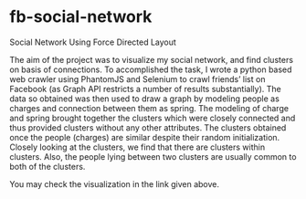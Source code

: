 # fb-social-network
Social Network Using Force Directed Layout

The aim of the project was to visualize my social network, and find clusters on basis of connections. To accomplished the task, I wrote a python based web crawler using PhantomJS and Selenium to crawl friends&rsquo; list on Facebook (as Graph API restricts a number of results substantially). The data so obtained was then used to draw a graph by modeling people as charges and connection between them as spring. The modeling of charge and spring brought together the clusters which were closely connected and thus provided clusters without any other attributes. The clusters obtained once the people (charges) are similar despite their random initialization. Closely looking at the clusters, we find that there are clusters within clusters. Also, the people lying between two clusters are usually common to both of the clusters.

You may check the visualization in the link given above.
  
